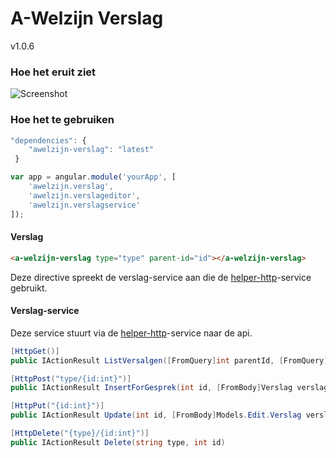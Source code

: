 # A-Welzijn Verslag

v1.0.6

### Hoe het eruit ziet

![Screenshot](http://i219.photobucket.com/albums/cc319/Gnomepy/Verslag1_zpsctmmwa6j.jpg)

### Hoe het te gebruiken

```javascript
"dependencies": {
	"awelzijn-verslag": "latest"
 }
```
```javascript
var app = angular.module('yourApp', [
	'awelzijn.verslag', 
    'awelzijn.verslageditor',
    'awelzijn.verslagservice'
]);
```

#### Verslag

```html
<a-welzijn-verslag type="type" parent-id="id"></a-welzijn-verslag>
```

Deze directive spreekt de verslag-service aan die de [helper-http](https://github.com/A-welzijn/helper-http)-service gebruikt.

#### Verslag-service

Deze service stuurt via de [helper-http](https://github.com/A-welzijn/helper-http)-service naar de api.

```csharp
[HttpGet()]
public IActionResult ListVersalgen([FromQuery]int parentId, [FromQuery]string type)
```
```csharp
[HttpPost("type/{id:int}")]
public IActionResult InsertForGesprek(int id, [FromBody]Verslag verslag)
```
```csharp
[HttpPut("{id:int}")]
public IActionResult Update(int id, [FromBody]Models.Edit.Verslag verslag)
```
```csharp
[HttpDelete("{type}/{id:int}")]
public IActionResult Delete(string type, int id)
```